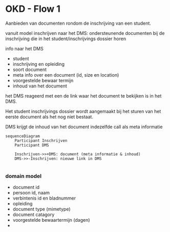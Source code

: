 # OKD - Flow 1
Aanbieden van documenten rondom de inschrijving van een student.

vanuit model inschrijven naar het DMS: ondersteunende documenten bij de inschrijving die in het student/inschrijvings dossier horen

info naar het DMS
- student
- inschrijving en opleiding
- soort document
- meta info over een document (id, size en location)
- voorgestelde bewaar termijn
- inhoud van het document

het DMS reageerd met een de link waar het document te bekijken is in het DMS.

Het student inschrijvings dossier wordt aangemaakt bij het sturen van het eerste document als het nog niet bestaat.

DMS krijgt de inhoud van het document indezelfde call als meta informatie

```mermaid
sequenceDiagram
    Participant Inschrijven
    Participant DMS

    Inschrijven->>+DMS: document (meta informatie & inhoud)
    DMS->>-Inschrijven: nieuwe link in DMS


```

### domain model
- document id
- persoon id, naam
- verbintenis id en bladnummer
- opleiding
- document type (mimetype)
- document catagory
- voorgestelde bewaartermijn (dagen)
- 
